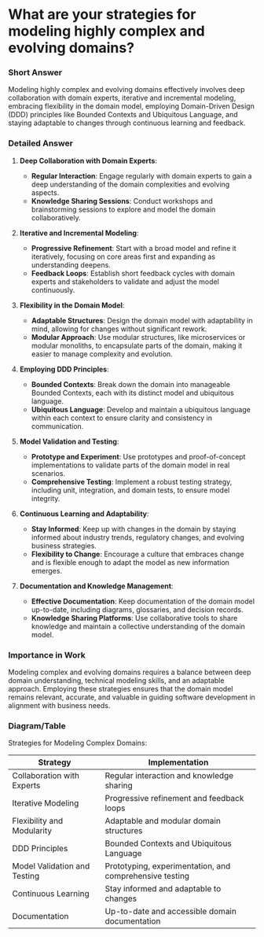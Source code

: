 # What are your strategies for modeling highly complex and evolving domains?

### Short Answer
Modeling highly complex and evolving domains effectively involves deep collaboration with domain experts, iterative and incremental modeling, embracing flexibility in the domain model, employing Domain-Driven Design (DDD) principles like Bounded Contexts and Ubiquitous Language, and staying adaptable to changes through continuous learning and feedback.

### Detailed Answer
1. **Deep Collaboration with Domain Experts**:
    - **Regular Interaction**: Engage regularly with domain experts to gain a deep understanding of the domain complexities and evolving aspects.
    - **Knowledge Sharing Sessions**: Conduct workshops and brainstorming sessions to explore and model the domain collaboratively.

2. **Iterative and Incremental Modeling**:
    - **Progressive Refinement**: Start with a broad model and refine it iteratively, focusing on core areas first and expanding as understanding deepens.
    - **Feedback Loops**: Establish short feedback cycles with domain experts and stakeholders to validate and adjust the model continuously.

3. **Flexibility in the Domain Model**:
    - **Adaptable Structures**: Design the domain model with adaptability in mind, allowing for changes without significant rework.
    - **Modular Approach**: Use modular structures, like microservices or modular monoliths, to encapsulate parts of the domain, making it easier to manage complexity and evolution.

4. **Employing DDD Principles**:
    - **Bounded Contexts**: Break down the domain into manageable Bounded Contexts, each with its distinct model and ubiquitous language.
    - **Ubiquitous Language**: Develop and maintain a ubiquitous language within each context to ensure clarity and consistency in communication.

5. **Model Validation and Testing**:
    - **Prototype and Experiment**: Use prototypes and proof-of-concept implementations to validate parts of the domain model in real scenarios.
    - **Comprehensive Testing**: Implement a robust testing strategy, including unit, integration, and domain tests, to ensure model integrity.

6. **Continuous Learning and Adaptability**:
    - **Stay Informed**: Keep up with changes in the domain by staying informed about industry trends, regulatory changes, and evolving business strategies.
    - **Flexibility to Change**: Encourage a culture that embraces change and is flexible enough to adapt the model as new information emerges.

7. **Documentation and Knowledge Management**:
    - **Effective Documentation**: Keep documentation of the domain model up-to-date, including diagrams, glossaries, and decision records.
    - **Knowledge Sharing Platforms**: Use collaborative tools to share knowledge and maintain a collective understanding of the domain model.

### Importance in Work
Modeling complex and evolving domains requires a balance between deep domain understanding, technical modeling skills, and an adaptable approach. Employing these strategies ensures that the domain model remains relevant, accurate, and valuable in guiding software development in alignment with business needs.

### Diagram/Table
Strategies for Modeling Complex Domains:

| Strategy                       | Implementation                                  |
|--------------------------------|-------------------------------------------------|
| Collaboration with Experts     | Regular interaction and knowledge sharing       |
| Iterative Modeling             | Progressive refinement and feedback loops       |
| Flexibility and Modularity     | Adaptable and modular domain structures         |
| DDD Principles                 | Bounded Contexts and Ubiquitous Language        |
| Model Validation and Testing   | Prototyping, experimentation, and comprehensive testing |
| Continuous Learning            | Stay informed and adaptable to changes          |
| Documentation                  | Up-to-date and accessible domain documentation  |
